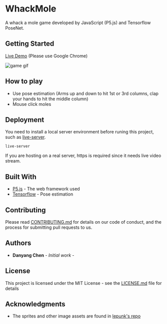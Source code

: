 # WhackMole

A whack a mole game developed by JavaScript (P5.js) and Tensorflow PoseNet.

## Getting Started

[Live Demo](https://stevechanvii.github.io/WhackMole/) (Please use Google Chrome)

![game gif](./assets/game.gif)

## How to play

-   Use pose estimation (Arms up and down to hit 1st or 3rd columns, clap your hands to hit the middle column)
-   Mouse click moles

## Deployment

You need to install a local server environment before runing this project, such as [live-server](https://github.com/tapio/live-server#readme).

```
live-server
```

If you are hosting on a real server, https is required since it needs live video stream.

## Built With

-   [P5.js](https://p5js.org) - The web framework used
-   [Tensorflow](https://www.tensorflow.org) - Pose estimation

## Contributing

Please read [CONTRIBUTING.md](https://gist.github.com/PurpleBooth/b24679402957c63ec426) for details on our code of conduct, and the process for submitting pull requests to us.

## Authors

-   **Danyang Chen** - _Initial work_ -

## License

This project is licensed under the MIT License - see the [LICENSE.md](LICENSE.md) file for details

## Acknowledgments

-   The sprites and other image assets are found in [lepunk's repo](https://github.com/lepunk/react-native-videos/tree/whack-a-mole/WhackAMole/assets/img)
